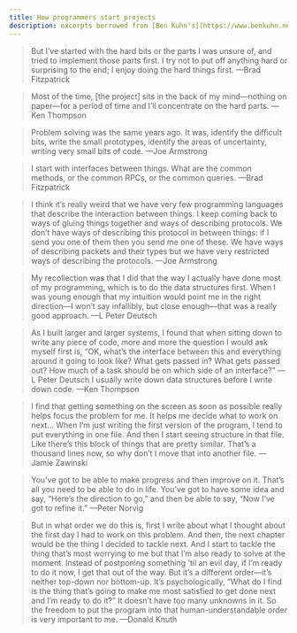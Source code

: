 ```yaml
---
title: How programmers start projects
description: excerpts borrowed from [Ben Kuhn's](https://www.benkuhn.net/caw-start/) post.
---
```


> But I’ve started with the hard bits or the parts I was unsure of, and tried to implement those parts first. I try not to put off anything hard or surprising to the end; I enjoy doing the hard things first. —Brad Fitzpatrick

> Most of the time, [the project] sits in the back of my mind—nothing on paper—for a period of time and I’ll concentrate on the hard parts. —Ken Thompson

> Problem solving was the same years ago. It was, identify the difficult bits, write the small prototypes, identify the areas of uncertainty, writing very small bits of code. —Joe Armstrong

>  I start with interfaces between things. What are the common methods, or the common RPCs, or the common queries. —Brad Fitzpatrick

>  I think it’s really weird that we have very few programming languages that describe the interaction between things. I keep coming back to ways of gluing things together and ways of describing protocols. We don’t have ways of describing this protocol in between things: if I send you one of them then you send me one of these. We have ways of describing packets and their types but we have very restricted ways of describing the protocols. —Joe Armstrong

> My recollection was that I did that the way I actually have done most of my programming, which is to do the data structures first. When I was young enough that my intuition would point me in the right direction—I won’t say infallibly, but close enough—that was a really good approach. —L Peter Deutsch

> As I built larger and larger systems, I found that when sitting down to write any piece of code, more and more the question I would ask myself first is, “OK, what’s the interface between this and everything around it going to look like? What gets passed in? What gets passed out? How much of a task should be on which side of an interface?” —L Peter Deutsch
> I usually write down data structures before I write down code. —Ken Thompson

> I find that getting something on the screen as soon as possible really helps focus the problem for me. It helps me decide what to work on next… When I’m just writing the first version of the program, I tend to put everything in one file. And then I start seeing structure in that file. Like there’s this block of things that are pretty similar. That’s a thousand lines now, so why don’t I move that into another file. —Jamie Zawinski

> You’ve got to be able to make progress and then improve on it. That’s all you need to be able to do in life. You’ve got to have some idea and say, “Here’s the direction to go,” and then be able to say, “Now I’ve got to refine it.” —Peter Norvig

> But in what order we do this is, first I write about what I thought about the first day I had to work on this problem. And then, the next chapter would be the thing I decided to tackle next. And I start to tackle the thing that’s most worrying to me but that I’m also ready to solve at the moment. Instead of postponing something ’til an evil day, if I’m ready to do it now, I get that out of the way. But it’s a different order—it’s neither top-down nor bottom-up. It’s psychologically, “What do I find is the thing that’s going to make me most satisfied to get done next and I’m ready to do it?” It doesn’t have too many unknowns in it. So the freedom to put the program into that human-understandable order is very important to me. —Donald Knuth

